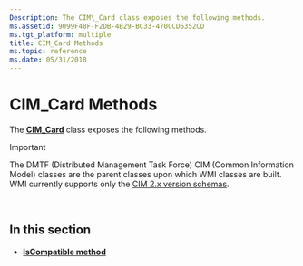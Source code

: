 ```yaml
---
Description: The CIM\_Card class exposes the following methods.
ms.assetid: 9099F48F-F2DB-4B29-BC33-470CCD6352CD
ms.tgt_platform: multiple
title: CIM_Card Methods
ms.topic: reference
ms.date: 05/31/2018
---
```


# CIM\_Card Methods

The [**CIM\_Card**](cim-card.md) class exposes the following methods.

> [!IMPORTANT]
> The DMTF (Distributed Management Task Force) CIM (Common Information Model) classes are the parent classes upon which WMI classes are built. WMI currently supports only the [CIM 2.x version schemas](https://dmtf.org/standards/cim/schemas).

 

## In this section

-   [**IsCompatible method**](iscompatible-method-in-class-cim-card.md)

 

 



